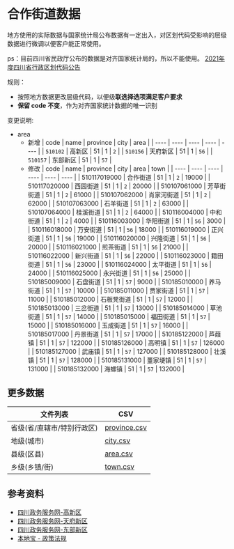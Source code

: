 # 合作街道数据

地方使用的实际数据与国家统计局公布数据有一定出入，对区划代码受影响的层级数据进行微调以便客户能正常使用。

ps：目前四川省民政厅公布的数据是对齐国家统计局的，所以不能使用。
[2021年度四川省行政区划代码公告](http://mzt.sc.gov.cn/scmzt/gsgg/2022/1/18/3134f7f1b7524b20a562da0048bcd93d.shtml)

规则：
- 按照地方数据更改层级代码，以便级**联选择选项满足客户要求**
- **保留 code 不变**，作为对齐国家统计数据的唯一识别

变更说明:
- area
  - 新增
    | code | name | province | city | area |
    | ---- | ---- | ---- | ---- | ---- |
    | `510102` | 高新区 | 51 | 1 |	`2` |
    | `510156` | 天府新区 | 51 | 1 | `56` |
    | `510157` | 东部新区 | 51 | 1 | `57` |
  - 修改
    | code | name | province | city | area | town |
    | ---- | ---- | ---- | ---- | ---- | ---- |
    | 510117019000 | 合作街道 | 51 | 1 | `2` | 19000 |
    | 510117020000 | 西园街道 | 51 | 1 | `2` | 20000 |
    | 510107061000 | 芳草街街道 | 51 | 1 | `2` | 61000 |
    | 510107062000 | 肖家河街道 | 51 | 1 | `2` | 62000 |
    | 510107063000 | 石羊街道 | 51 | 1 | `2` | 63000 |
    | 510107064000 | 桂溪街道 | 51 | 1 | `2` | 64000 |
    | 510116004000 | 中和街道 | 51 | 1 | `2` | 4000 |
    | 510116003000 | 华阳街道 | 51 | 1 | `56` | 3000 |
    | 510116018000 | 万安街道 | 51 | 1 | `56` | 18000 |
    | 510116019000 | 正兴街道 | 51 | 1 | `56` | 19000 |
    | 510116020000 | 兴隆街道 | 51 | 1 | `56` | 20000 |
    | 510116021000 | 煎茶街道 | 51 | 1 | `56` | 21000 |
    | 510116022000 | 新兴街道 | 51 | 1 | `56` | 22000 |
    | 510116023000 | 籍田街道 | 51 | 1 | `56` | 23000 |
    | 510116024000 | 太平街道 | 51 | 1 | `56` | 24000 |
    | 510116025000 | 永兴街道 | 51 | 1 | `56` | 25000 |
    | 510185009000 | 石盘街道 | 51 | 1 | `57` | 9000 |
    | 510185010000 | 养马街道 | 51 | 1 | `57` | 10000 |
    | 510185011000 | 贾家街道 | 51 | 1 | `57` | 11000 |
    | 510185012000 | 石板凳街道 | 51 | 1 | `57` | 12000 |
    | 510185013000 | 三岔街道 | 51 | 1 | `57` | 13000 |
    | 510185014000 | 草池街道 | 51 | 1 | `57` | 14000 |
    | 510185015000 | 福田街道 | 51 | 1 | `57` | 15000 |
    | 510185016000 | 玉成街道 | 51 | 1 | `57` | 16000 |
    | 510185017000 | 丹景街道 | 51 | 1 | `57` | 17000 |
    | 510185122000 | 芦葭镇 | 51 | 1 | `57` | 122000 |
    | 510185126000 | 高明镇 | 51 | 1 | `57` | 126000 |
    | 510185127000 | 武庙镇 | 51 | 1 | `57` | 127000 |
    | 510185128000 | 壮溪镇 | 51 | 1 | `57` | 128000 |
    | 510185131000 | 董家埂镇 | 51 | 1 | `57` | 131000 |
    | 510185132000 | 海螺镇 | 51 | 1 | `57` | 132000 |

## 更多数据

| 文件列表 | CSV|
| ---- | ---- |
| 省级(省/直辖市/特别行政区) | [province.csv](https://github.com/Byzanteam/administrative-region/blob/hzjd/province.csv) |
| 地级(城市) | [city.csv](https://github.com/Byzanteam/administrative-region/blob/hzjd/city.csv) |
| 县级(区县) | [area.csv](https://github.com/Byzanteam/administrative-region/blob/hzjd/area.csv) |
| 乡级(乡镇/街) | [town.csv](https://github.com/Byzanteam/administrative-region/blob/hzjd/town.csv) |
    
## 参考资料
    
- [四川政务服务网-高新区](http://cdsgxq.sczwfw.gov.cn/col/col24430/index.html?areaCode=510109000000)
- [四川政务服务网-天府新区](http://cdstfxq.sczwfw.gov.cn/col/col24565/index.html?areaCode=510110000000)
- [四川政务服务网-东部新区](http://cdsdbxq.sczwfw.gov.cn/col/col43527/index.html?areaCode=510186000000)
- [本地宝 - 政策法规](http://m.wenda.bendibao.com/life/94620.shtm)
